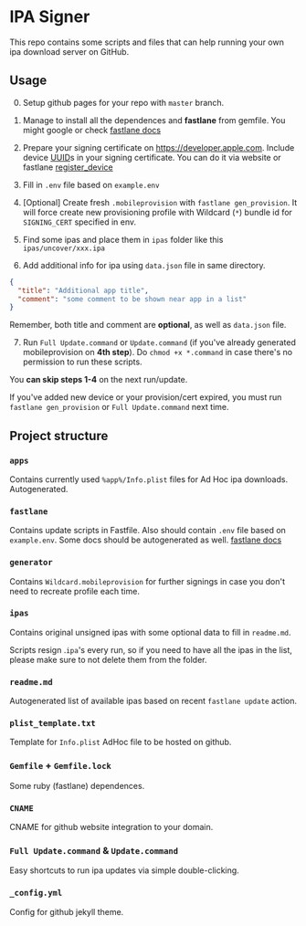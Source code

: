 # IPA Signer

This repo contains some scripts and files that can help running your own ipa download server on GitHub.

## Usage

0. Setup github pages for your repo with `master` branch.

1. Manage to install all the dependences and **fastlane** from gemfile. You might google or check [fastlane docs](/fastlane)

2. Prepare your signing certificate on https://developer.apple.com. Include device [UUID](https://www.google.com/search?q=how+to+find+uuid+ios)s in your signing certificate. You can do it via website or fastlane [register_device](https://docs.fastlane.tools/actions/register_device/)

3. Fill in `.env` file based on `example.env`

4. [Optional] Create fresh `.mobileprovision` with `fastlane gen_provision`. It will force create new provisioning profile with Wildcard (`*`) bundle id for `SIGNING_CERT` specified in env.

5. Find some ipas and place them in `ipas` folder like this
   `ipas/uncover/xxx.ipa`
6. Add additional info for ipa using `data.json` file in same directory.

```json
{
  "title": "Additional app title",
  "comment": "some comment to be shown near app in a list"
}
```

Remember, both title and comment are **optional**, as well as `data.json` file.

7. Run `Full Update.command` or `Update.command` (if you've already generated mobileprovision on **4th step**). 
Do `chmod +x *.command` in case there's no permission to run these scripts.

You **can skip steps 1-4** on the next run/update.


If you've added new device or your provision/cert expired, you must run `fastlane gen_provision` or `Full Update.command` next time.

## Project structure

### `apps`

Contains currently used `%app%/Info.plist` files for Ad Hoc ipa downloads. Autogenerated.

### `fastlane`

Contains update scripts in Fastfile. Also should contain `.env` file based on `example.env`.
Some docs should be autogenerated as well.
[fastlane docs](/fastlane)

### `generator`

Contains `Wildcard.mobileprovision` for further signings in case you don't need to recreate profile each time.

### `ipas`

Contains original unsigned ipas with some optional data to fill in `readme.md`. 

Scripts resign .`ipa`'s every run, so if you need to have all the ipas in the list, please make sure to not delete them from the folder.

### `readme.md`

Autogenerated list of available ipas based on recent `fastlane update` action.

### `plist_template.txt`

Template for `Info.plist` AdHoc file to be hosted on github.

### `Gemfile` + `Gemfile.lock`

Some ruby (fastlane) dependences.

### `CNAME`

CNAME for github website integration to your domain.

### `Full Update.command` & `Update.command`

Easy shortcuts to run ipa updates via simple double-clicking.

### `_config.yml`

Config for github jekyll theme.
